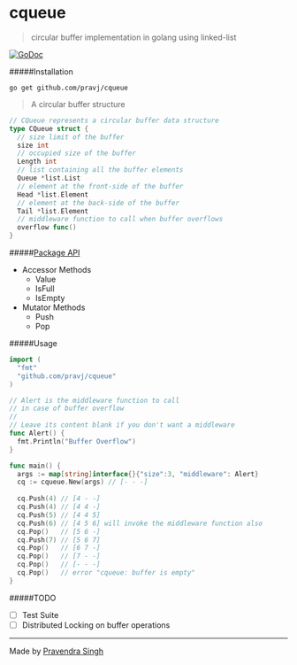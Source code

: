 cqueue
======
> circular buffer implementation in golang using linked-list

[![GoDoc](https://godoc.org/github.com/pravj/cqueue?status.svg)](http://godoc.org/github.com/pravj/cqueue)

#####Installation
```
go get github.com/pravj/cqueue
```

> A circular buffer structure
```go
// CQueue represents a circular buffer data structure
type CQueue struct {
  // size limit of the buffer
  size int 
  // occupied size of the buffer
  Length int 
  // list containing all the buffer elements
  Queue *list.List
  // element at the front-side of the buffer
  Head *list.Element
  // element at the back-side of the buffer
  Tail *list.Element
  // middleware function to call when buffer overflows
  overflow func()
}
```

#####[Package API](http://godoc.org/github.com/pravj/cqueue)
* Accessor Methods
  * Value
  * IsFull
  * IsEmpty
* Mutator Methods
  * Push
  * Pop

#####Usage
```go
import (
  "fmt"
  "github.com/pravj/cqueue"
)

// Alert is the middleware function to call
// in case of buffer overflow
//
// Leave its content blank if you don't want a middleware
func Alert() {
  fmt.Println("Buffer Overflow")
}

func main() {
  args := map[string]interface{}{"size":3, "middleware": Alert}
  cq := cqueue.New(args) // [- - -]
  
  cq.Push(4) // [4 - -]
  cq.Push(4) // [4 4 -]
  cq.Push(5) // [4 4 5]
  cq.Push(6) // [4 5 6] will invoke the middleware function also
  cq.Pop()   // [5 6 -]
  cq.Push(7) // [5 6 7]
  cq.Pop()   // [6 7 -]
  cq.Pop()   // [7 - -]
  cq.Pop()   // [- - -]
  cq.Pop()   // error "cqueue: buffer is empty"
}
```

#####TODO

- [ ] Test Suite
- [ ] Distributed Locking on buffer operations

---

Made by [Pravendra Singh](http://pravj.github.io)
